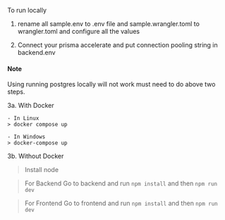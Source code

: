 To run locally

1. rename all sample.env to .env file and  sample.wrangler.toml to wrangler.toml and configure all the values

2. Connect your prisma accelerate and put connection pooling string in backend.env

#### Note 
Using running postgres locally will not work must need to do above two steps.

3a. With Docker

    - In Linux
    > docker compose up

    - In Windows
    > docker-compose up

3b. Without Docker
> Install node

> For Backend
    Go to backend and run `npm install` and then `npm run dev`

> For Frontend
    Go to frontend and run `npm install` and then `npm run dev`
